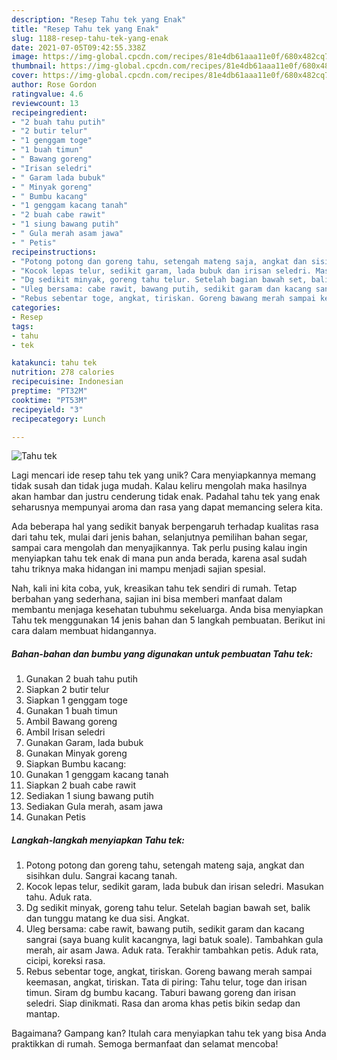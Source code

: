 ```yaml
---
description: "Resep Tahu tek yang Enak"
title: "Resep Tahu tek yang Enak"
slug: 1188-resep-tahu-tek-yang-enak
date: 2021-07-05T09:42:55.338Z
image: https://img-global.cpcdn.com/recipes/81e4db61aaa11e0f/680x482cq70/tahu-tek-foto-resep-utama.jpg
thumbnail: https://img-global.cpcdn.com/recipes/81e4db61aaa11e0f/680x482cq70/tahu-tek-foto-resep-utama.jpg
cover: https://img-global.cpcdn.com/recipes/81e4db61aaa11e0f/680x482cq70/tahu-tek-foto-resep-utama.jpg
author: Rose Gordon
ratingvalue: 4.6
reviewcount: 13
recipeingredient:
- "2 buah tahu putih"
- "2 butir telur"
- "1 genggam toge"
- "1 buah timun"
- " Bawang goreng"
- "Irisan seledri"
- " Garam lada bubuk"
- " Minyak goreng"
- " Bumbu kacang"
- "1 genggam kacang tanah"
- "2 buah cabe rawit"
- "1 siung bawang putih"
- " Gula merah asam jawa"
- " Petis"
recipeinstructions:
- "Potong potong dan goreng tahu, setengah mateng saja, angkat dan sisihkan dulu. Sangrai kacang tanah."
- "Kocok lepas telur, sedikit garam, lada bubuk dan irisan seledri. Masukan tahu. Aduk rata."
- "Dg sedikit minyak, goreng tahu telur. Setelah bagian bawah set, balik dan tunggu matang ke dua sisi. Angkat."
- "Uleg bersama: cabe rawit, bawang putih, sedikit garam dan kacang sangrai (saya buang kulit kacangnya, lagi batuk soale). Tambahkan gula merah, air asam Jawa. Aduk rata. Terakhir tambahkan petis. Aduk rata, cicipi, koreksi rasa."
- "Rebus sebentar toge, angkat, tiriskan. Goreng bawang merah sampai keemasan, angkat, tiriskan. Tata di piring: Tahu telur, toge dan irisan timun. Siram dg bumbu kacang. Taburi bawang goreng dan irisan seledri. Siap dinikmati. Rasa dan aroma khas petis bikin sedap dan mantap."
categories:
- Resep
tags:
- tahu
- tek

katakunci: tahu tek 
nutrition: 278 calories
recipecuisine: Indonesian
preptime: "PT32M"
cooktime: "PT53M"
recipeyield: "3"
recipecategory: Lunch

---
```



![Tahu tek](https://img-global.cpcdn.com/recipes/81e4db61aaa11e0f/680x482cq70/tahu-tek-foto-resep-utama.jpg)

Lagi mencari ide resep tahu tek yang unik? Cara menyiapkannya memang tidak susah dan tidak juga mudah. Kalau keliru mengolah maka hasilnya akan hambar dan justru cenderung tidak enak. Padahal tahu tek yang enak seharusnya mempunyai aroma dan rasa yang dapat memancing selera kita.

Ada beberapa hal yang sedikit banyak berpengaruh terhadap kualitas rasa dari tahu tek, mulai dari jenis bahan, selanjutnya pemilihan bahan segar, sampai cara mengolah dan menyajikannya. Tak perlu pusing kalau ingin menyiapkan tahu tek enak di mana pun anda berada, karena asal sudah tahu triknya maka hidangan ini mampu menjadi sajian spesial.




Nah, kali ini kita coba, yuk, kreasikan tahu tek sendiri di rumah. Tetap berbahan yang sederhana, sajian ini bisa memberi manfaat dalam membantu menjaga kesehatan tubuhmu sekeluarga. Anda bisa menyiapkan Tahu tek menggunakan 14 jenis bahan dan 5 langkah pembuatan. Berikut ini cara dalam membuat hidangannya.

<!--inarticleads1-->

##### Bahan-bahan dan bumbu yang digunakan untuk pembuatan Tahu tek:

1. Gunakan 2 buah tahu putih
1. Siapkan 2 butir telur
1. Siapkan 1 genggam toge
1. Gunakan 1 buah timun
1. Ambil  Bawang goreng
1. Ambil Irisan seledri
1. Gunakan  Garam, lada bubuk
1. Gunakan  Minyak goreng
1. Siapkan  Bumbu kacang:
1. Gunakan 1 genggam kacang tanah
1. Siapkan 2 buah cabe rawit
1. Sediakan 1 siung bawang putih
1. Sediakan  Gula merah, asam jawa
1. Gunakan  Petis




<!--inarticleads2-->

##### Langkah-langkah menyiapkan Tahu tek:

1. Potong potong dan goreng tahu, setengah mateng saja, angkat dan sisihkan dulu. Sangrai kacang tanah.
1. Kocok lepas telur, sedikit garam, lada bubuk dan irisan seledri. Masukan tahu. Aduk rata.
1. Dg sedikit minyak, goreng tahu telur. Setelah bagian bawah set, balik dan tunggu matang ke dua sisi. Angkat.
1. Uleg bersama: cabe rawit, bawang putih, sedikit garam dan kacang sangrai (saya buang kulit kacangnya, lagi batuk soale). Tambahkan gula merah, air asam Jawa. Aduk rata. Terakhir tambahkan petis. Aduk rata, cicipi, koreksi rasa.
1. Rebus sebentar toge, angkat, tiriskan. Goreng bawang merah sampai keemasan, angkat, tiriskan. Tata di piring: Tahu telur, toge dan irisan timun. Siram dg bumbu kacang. Taburi bawang goreng dan irisan seledri. Siap dinikmati. Rasa dan aroma khas petis bikin sedap dan mantap.




Bagaimana? Gampang kan? Itulah cara menyiapkan tahu tek yang bisa Anda praktikkan di rumah. Semoga bermanfaat dan selamat mencoba!
